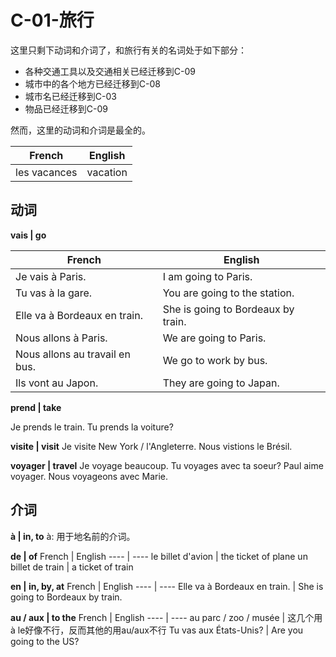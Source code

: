 ﻿# C-01-旅行

这里只剩下动词和介词了，和旅行有关的名词处于如下部分：
* 各种交通工具以及交通相关已经迁移到C-09
* 城市中的各个地方已经迁移到C-08
* 城市名已经迁移到C-03
* 物品已经迁移到C-09

然而，这里的动词和介词是最全的。

French | English
---- | ----
les vacances | vacation

## 动词

**vais | go**

French | English
---- | ----
Je vais à Paris. | I am going to Paris.
Tu vas à la gare. | You are going to the station.
Elle va à Bordeaux en train. | She is going to Bordeaux by train.
Nous allons à Paris. | We are going to Paris.
Nous allons au travail en bus. | We go to work by bus.
Ils vont au Japon. | They are going to Japan.

**prend | take**

Je prends le train.
Tu prends la voiture?

**visite | visit**
Je visite New York / l'Angleterre.
Nous vistions le Brésil.

**voyager | travel**
Je voyage beaucoup.
Tu voyages avec ta soeur? 
Paul aime voyager.
Nous voyageons avec Marie.

## 介词

**à | in, to**
à: 用于地名前的介词。

**de | of**
French | English
---- | ----
le billet d'avion | the ticket of plane
un billet de train | a ticket of train

**en | in, by, at**
French | English
---- | ----
Elle va à Bordeaux en train. | She is going to Bordeaux by train.

**au / aux | to the**
French | English
---- | ----
au parc / zoo / musée | 这几个用à le好像不行，反而其他的用au/aux不行
Tu vas aux États-Unis? | Are you going to the US?
